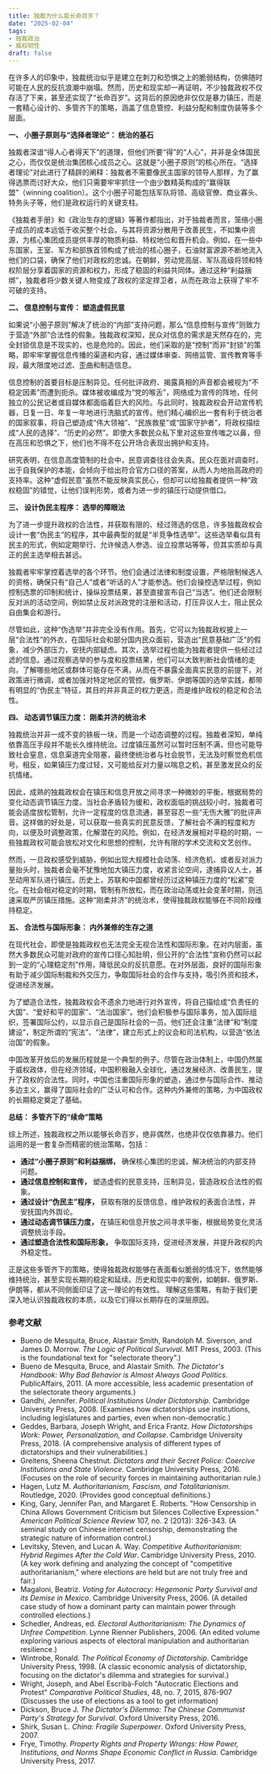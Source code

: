 ```yaml
---
title: 独裁为什么能长命百岁？
date: "2025-02-04"
tags: 
- 独裁政治
- 威权韧性
draft: false
---
```





在许多人的印象中，独裁统治似乎是建立在刺刀和恐惧之上的脆弱结构，仿佛随时可能在人民的反抗浪潮中崩塌。然而，历史和现实却一再证明，不少独裁政权不仅存活了下来，甚至还实现了“长命百岁”。这背后的原因绝非仅仅是暴力镇压，而是一套精心设计的、多管齐下的策略，涵盖了信息管控、利益分配和制度伪装等多个层面。

**一、 小圈子原则与“选择者理论”： 统治的基石**

独裁者深谙“得人心者得天下”的道理，但他们所要“得”的“人心”，并非是全体国民之心，而仅仅是统治集团核心成员之心。这就是“小圈子原则”的核心所在。“选择者理论”对此进行了精辟的阐释：独裁者不需要像民主国家的领导人那样，为了赢得选票而讨好大众，他们只需要牢牢抓住一个由少数精英构成的“赢得联盟”（winning coalition）。这个小圈子可能包括军队将领、高级官僚、商业寡头、特务头子等，他们是政权运行的关键支柱。

《独裁者手册》和《政治生存的逻辑》等著作都指出，对于独裁者而言，笼络小圈子成员的成本远低于收买整个社会。与其将资源分散用于改善民生，不如集中资源，为核心集团成员提供丰厚的物质利益、特权地位和晋升机会。例如，在一些中东国家，王室、军方和部族首领构成了统治的核心圈子，石油财富源源不断地流入他们的口袋，确保了他们对政权的忠诚。在朝鲜，劳动党高层、军队高级将领和特权阶层分享着国家的资源和权力，形成了稳固的利益共同体。通过这种“利益捆绑”，独裁者将少数关键人物变成了政权的坚定捍卫者，从而在政治上获得了牢不可破的支持。

**二、 信息控制与宣传： 塑造虚假民意**

如果说“小圈子原则”解决了统治的“内部”支持问题，那么“信息控制与宣传”则致力于营造“外部”合法性的假象。独裁政权深知，民众对信息的需求是天然存在的，完全封锁信息是不现实的，也是危险的。因此，他们采取的是“控制”而非“封锁”的策略，即牢牢掌握信息传播的渠道和内容，通过媒体审查、网络监管、宣传教育等手段，最大限度地过滤、歪曲和制造信息。

信息控制的首要目标是压制异见。任何批评政府、揭露真相的声音都会被视为“不稳定因素”而遭到扼杀。媒体被收编成为“党的喉舌”，网络成为宣传的阵地，任何独立的公民记者或自媒体都面临着巨大的风险。与此同时，独裁政权会开动宣传机器，日复一日、年复一年地进行洗脑式的宣传。他们精心编织出一套有利于统治者的国家叙事，将自己塑造成“伟大领袖”、“民族救星”或“国家守护者”，将政权描绘成“人民的选择”、“历史的必然”。即使大多数民众私下里对这些宣传嗤之以鼻，但在高压和恐惧之下，他们也不得不在公开场合表现出拥护和支持。

研究表明，在信息高度管制的社会中，民意调查往往会失真。民众在面对调查时，出于自我保护的本能，会倾向于给出符合官方口径的答案，从而人为地抬高政府的支持率。这种“虚假民意”虽然不能反映真实民心，但却可以给独裁者提供一种“政权稳固”的错觉，让他们误判形势，或者为进一步的镇压行动提供借口。

**三、 设计伪民主程序： 选举的障眼法**

为了进一步提升政权的合法性，并获取有限的、经过筛选的信息，许多独裁政权会设计一套“伪民主”的程序，其中最典型的就是“半竞争性选举”。这些选举看似具有民主的形式，例如定期举行、允许候选人参选、设立投票站等等，但其实质却与真正的民主选举相去甚远。

独裁者牢牢掌控着选举的各个环节。他们会通过法律和制度设置，严格限制候选人的资格，确保只有“自己人”或者“听话的人”才能参选。他们会操控选举过程，例如控制选票的印制和统计，操纵投票结果，甚至直接宣布自己“当选”。他们还会限制反对派的活动空间，例如禁止反对派政党的注册和活动，打压异议人士，阻止民众自由集会和游行。

尽管如此，这种“伪选举”并非完全没有作用。首先，它可以为独裁政权披上一层“合法性”的外衣，在国际社会和部分国内民众面前，营造出“民意基础广泛”的假象，减少外部压力，安抚内部疑虑。其次，选举过程也能为独裁者提供一些经过过滤的信息。通过观察选举的参与度和投票结果，他们可以大致判断社会情绪的走向，了解哪些地区或群体可能存在不满，从而在不暴露全面真实民意的前提下，对政策进行微调，或者加强对特定地区的管控。俄罗斯、伊朗等国的选举实践，都带有明显的“伪民主”特征，其目的并非真正的权力更迭，而是维护政权的稳定和合法性。

**四、 动态调节镇压力度： 刚柔并济的统治术**

独裁统治并非一成不变的铁板一块，而是一个动态调整的过程。独裁者深知，单纯依靠高压手段并不能长久维持统治。过度镇压虽然可以暂时压制不满，但也可能导致社会窒息，信息渠道完全阻塞，最终使统治者与社会脱节，无法及时察觉危机信号。相反，如果镇压力度过轻，又可能给反对力量以喘息之机，甚至激发民众的反抗情绪。

因此，成熟的独裁政权会在镇压和信息开放之间寻求一种微妙的平衡，根据局势的变化动态调节镇压力度。当社会矛盾较为缓和，政权面临的挑战较小时，独裁者可能会适度放松管制，允许一定程度的信息流通，甚至容忍一些“无伤大雅”的批评声音。这样做的好处是，可以获取一些真实的民意反馈，了解社会不满的程度和方向，以便及时调整政策，化解潜在的风险。例如，在经济发展相对平稳的时期，一些独裁政权可能会放松对文化和思想的控制，允许有限的学术交流和文艺创作。

然而，一旦政权感受到威胁，例如出现大规模社会动荡、经济危机、或者反对派力量抬头时，独裁者会毫不犹豫地加大镇压力度，收紧言论空间，逮捕异议人士，甚至动用军队进行镇压。历史上，苏联和中国都曾经历过这种镇压力度的“松紧”变化。在社会相对稳定的时期，管制有所放松，而在政治动荡或社会变革时期，则迅速采取严厉镇压措施。这种“刚柔并济”的统治术，使得独裁政权能够在不同阶段维持稳定。

**五、 合法性与国际形象：  内外兼修的生存之道**

在现代社会，即使是独裁政权也无法完全无视合法性和国际形象。在对内层面，虽然大多数民众可能对政府的宣传口径心知肚明，但公开的“合法性”宣称仍然可以起到一定的“心理稳定剂”作用，降低民众的反抗意愿。在对外层面，良好的国际形象有助于减少国际制裁和外交压力，争取国际社会的合作与支持，吸引外资和技术，促进经济发展。

为了塑造合法性，独裁政权会不遗余力地进行对外宣传，将自己描绘成“负责任的大国”、“爱好和平的国家”、“法治国家”。他们会积极参与国际事务，加入国际组织，签署国际公约，以显示自己是国际社会的一员。他们还会注重“法律”和“制度建设”，制定所谓的“宪法”、“法律”，建立形式上的议会和司法机构，以营造“依法治国”的假象。

中国改革开放后的发展历程就是一个典型的例子。尽管在政治体制上，中国仍然属于威权政体，但在经济领域，中国积极融入全球化，通过发展经济、改善民生，提升了政权的合法性。同时，中国也注重国际形象的塑造，通过参与国际合作、推动多边主义，赢得了国际社会的广泛认可和合作。这种内外兼修的策略，为中国政权的长期稳定奠定了基础。

**总结： 多管齐下的“续命”策略**

综上所述，独裁政权之所以能够长命百岁，绝非偶然，也绝非仅仅依靠暴力。他们运用的是一套复杂而精密的统治策略，包括：

* **通过“小圈子原则”和利益捆绑，** 确保核心集团的忠诚，解决统治的内部支持问题。
* **通过信息控制和宣传，** 塑造虚假的民意支持，压制异见，营造政权合法性的假象。
* **通过设计“伪民主”程序，**  获取有限的反馈信息，维护政权的表面合法性，并安抚国内外舆论。
* **通过动态调节镇压力度，**  在镇压和信息开放之间寻求平衡，根据局势变化灵活调整统治手段。
* **通过塑造合法性和国际形象，**  争取国际支持，促进经济发展，并提升政权的内外稳定性。

正是这些多管齐下的策略，使得独裁政权能够在表面看似脆弱的情况下，依然能够维持统治，甚至实现长期的稳定和延续。历史和现实中的案例，如朝鲜、俄罗斯、伊朗等，都从不同侧面印证了这一理论的有效性。 理解这些策略，有助于我们更深入地认识独裁政权的本质，以及它们得以长期存在的深层原因。

### 参考文献

*   Bueno de Mesquita, Bruce, Alastair Smith, Randolph M. Siverson, and James D. Morrow. *The Logic of Political Survival*. MIT Press, 2003.  (This is the foundational text for "selectorate theory".)
*   Bueno de Mesquita, Bruce, and Alastair Smith. *The Dictator's Handbook: Why Bad Behavior is Almost Always Good Politics*.  PublicAffairs, 2011. (A more accessible, less academic presentation of the selectorate theory arguments.)
*   Gandhi, Jennifer. *Political Institutions Under Dictatorship*. Cambridge University Press, 2008. (Examines how dictatorships use institutions, including legislatures and parties, even when non-democratic.)
*   Geddes, Barbara, Joseph Wright, and Erica Frantz. *How Dictatorships Work: Power, Personalization, and Collapse*. Cambridge University Press, 2018. (A comprehensive analysis of different types of dictatorships and their vulnerabilities.)
*   Greitens, Sheena Chestnut. *Dictators and their Secret Police: Coercive Institutions and State Violence*. Cambridge University Press, 2016. (Focuses on the role of security forces in maintaining authoritarian rule.)
*   Hagen, Lutz M. *Authoritarianism, Fascism, and Totalitarianism*. Routledge, 2020. (Provides good conceptual definitions.)
*   King, Gary, Jennifer Pan, and Margaret E. Roberts. "How Censorship in China Allows Government Criticism but Silences Collective Expression." *American Political Science Review* 107, no. 2 (2013): 326-343. (A seminal study on Chinese internet censorship, demonstrating the strategic nature of information control.)
*   Levitsky, Steven, and Lucan A. Way. *Competitive Authoritarianism: Hybrid Regimes After the Cold War*. Cambridge University Press, 2010. (A key work defining and analyzing the concept of "competitive authoritarianism," where elections are held but are not truly free and fair.)
*   Magaloni, Beatriz. *Voting for Autocracy: Hegemonic Party Survival and its Demise in Mexico*. Cambridge University Press, 2006. (A detailed case study of how a dominant party can maintain power through controlled elections.)
*   Schedler, Andreas, ed. *Electoral Authoritarianism: The Dynamics of Unfree Competition*. Lynne Rienner Publishers, 2006. (An edited volume exploring various aspects of electoral manipulation and authoritarian resilience.)
*   Wintrobe, Ronald. *The Political Economy of Dictatorship*. Cambridge University Press, 1998. (A classic economic analysis of dictatorship, focusing on the dictator's dilemma and strategies for survival.)
*   Wright, Joseph, and Abel Escribà-Folch "Autocratic Elections and Protest" *Comparative Political Studies*, 48, no. 7, 2015, 876-907 (Discusses the use of elections as a tool to get information)
*   Dickson, Bruce J. *The Dictator's Dilemma: The Chinese Communist Party's Strategy for Survival*. Oxford University Press, 2016.
*   Shirk, Susan L. *China: Fragile Superpower*. Oxford University Press, 2007.
*   Frye, Timothy. *Property Rights and Property Wrongs: How Power, Institutions, and Norms Shape Economic Conflict in Russia*. Cambridge University Press, 2017.
